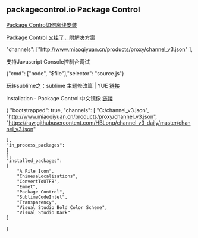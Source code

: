 
## packagecontrol.io Package Control 

[Package Contro如何离线安装][3]

[Package Control 又挂了，附解决方案](http://www.miaoqiyuan.cn/p/package-control-error)

"channels": ["http://www.miaoqiyuan.cn/products/proxy/channel_v3.json" ], 

支持Javascript Console控制台调试

{"cmd": ["node", "$file"],"selector": "source.js"} 

玩转sublime之：sublime 主题修改篇 | YUE [链接][2]

Installation - Package Control 中文镜像
[链接][1]

{
	"bootstrapped": true,
	"channels":
	[
		"C:/channel_v3.json",
		"http://www.miaoqiyuan.cn/products/proxy/channel_v3.json",
		"https://raw.githubusercontent.com/HBLong/channel_v3_daily/master/channel_v3.json"
		
	],
	"in_process_packages":
	[
	],
	"installed_packages":
	[
		"A File Icon",
		"ChineseLocalizations",
		"ConvertToUTF8",
		"Emmet",
		"Package Control",
		"SublimeCodeIntel",
		"Transparency",
		"Visual Studio Bold Color Scheme",
		"Visual Studio Dark"
	]
}


[1]:http://packagecontrol.cn/installation
[2]:https://halfmoonvic.github.io/2019/01/07/%E7%8E%A9%E8%BD%ACsublime%E4%B9%8B%EF%BC%9Asublime%E4%B8%BB%E9%A2%98%E7%AF%87
[3]:https://github.com/HBLong/channel_v3_daily#如何安装-package-control离线安装
